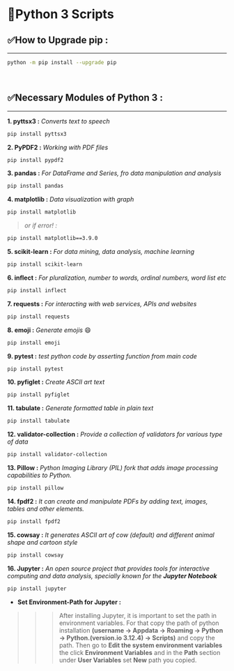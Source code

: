 # 🐍Python 3 Scripts

## ✅How to Upgrade pip :
---
```bash
python -m pip install --upgrade pip
```
<br>

## ✅Necessary Modules of Python 3 :
---

**1. pyttsx3 :**  *Converts text to speech*
```bash
pip install pyttsx3
```

**2. PyPDF2 :** *Working with PDF files*
```bash
pip install pypdf2
```

**3. pandas :** *For DataFrame and Series, fro data manipulation and analysis*
```bash
pip install pandas
```

**4. matplotlib :** *Data visualization with graph*
```bash
pip install matplotlib
```
>*or if error! :*

```bash
pip install matplotlib==3.9.0
```

**5. scikit-learn :** *For data mining, data analysis, machine learning*
```bash
pip install scikit-learn
```

**6. inflect :** *For pluralization, number to words, ordinal numbers, word list etc*
```bash
pip install inflect
```

**7. requests :** *For interacting with web services, APIs and websites*
```bash
pip install requests
```

**8. emoji :** *Generate emojis* 😄
```bash
pip install emoji
```

**9. pytest :** *test python code by asserting function from main code*
```bash
pip install pytest
```

**10. pyfiglet :** *Create ASCII art text*
```bash
pip install pyfiglet
```

**11. tabulate :** *Generate formatted table in plain text*
```bash
pip install tabulate
```

**12. validator-collection :** *Provide a collection of validators for various type of data*
```bash
pip install validator-collection
```

**13. Pillow :** *Python Imaging Library (PIL) fork that adds image processing capabilities to Python.*
```bash
pip install pillow
```

**14. fpdf2 :** *It can create and manipulate PDFs by adding text, images, tables and other elements.*
```bash
pip install fpdf2
```

**15. cowsay :** *It generates ASCII art of cow (default) and different animal shape and cartoon style*
```bash
pip install cowsay
```

**16. Jupyter :** *An open source project that provides tools for interactive computing and data analysis, specially known for the **Jupyter Notebook***
```bash
pip install jupyter
```
* <b> Set Environment-Path for Jupyter :</b>  
>>> After installing Jupyter, it is important to set the path in environment variables. For that copy the path of python installation **(username -> Appdata -> Roaming -> Python -> Python.(version.io 3.12.4) -> Scripts)** and copy the path. Then go to **Edit the system environment variables** the click **Environment Variables** and in the **Path** section under **User Variables** set **New** path you copied.
    

